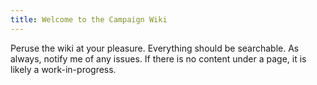 ```yaml
---
title: Welcome to the Campaign Wiki
---
```

Peruse the wiki at your pleasure. Everything should be searchable. As always, notify me of any issues. If there is no content under a page, it is likely a work-in-progress. 